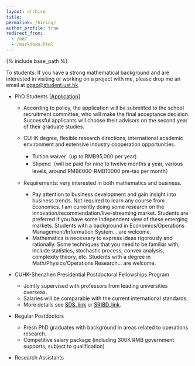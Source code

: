 ```yaml
---
layout: archive
title: 
permalink: /hiring/
author_profile: true
redirect_from:
  - /md/
  - /markdown.html
---
```


{% include base_path %}

To students: If you have a strong mathematical background and are interested in visiting or working on a project with me, please drop me an email at pgao@student.ust.hk.

* PhD Students  [<a href="https://sds.cuhk.edu.cn/en/phd-programmes/applications" target="_blank"><span style="color:black">Application</span></a>]
  - According to policy, the application will be submitted to the school recruitment committee, who will make the final acceptance decision. Successful applicants will choose their advisors on the second year of their graduate studies. 
  -  CUHK degree, flexible research directions,  international academic environment and extensive industry cooperation opportunities.
      - Tuition waiver（up to RMB95,000 per year)
      - Stipend（will be paid for nine to twelve months a year, various levels, around RMB6000-RMB10000 pre-tax per month）
    
  - Requirements: very interested in both mathematics and business.
    - Pay attention to business development and gain insight into business trends. Not required to learn any course from Economics. I am currently doing some research on the innovation/recommendation/live-streaming market. Students are preferred if you have some independent view of these emerging markets. Students with a background in Economics/Operations Management/Information System... are welcome.
    - Mathematics is necessary to express ideas rigorously and rationally. Some techniques that you need to be familiar with, include statistics, stochastic process, convex analysis, complexity theory, etc.  Students with a degree in Math/Physics/Operations Research... are welcome.
  

  
* CUHK-Shenzhen Presidential Postdoctoral Fellowships Program

  - Jointly supervised with professors from leading universities overseas. 
  - Salaries will be comparable with the current international standards.
  - More details see <a href="https://sds.cuhk.edu.cn/page/181" target="_blank"><span style="color:black">SDS_link</span></a> or <a href="http://www.sribd.cn/index.php/cn/%E4%BA%BA%E6%89%8D%E6%8B%9B%E8%81%98/phd-fellowship/2-%E4%B8%BB%E9%A1%B5/283-call-for-nominations-for-sribd-international-postdoctoral-fellowship-of-2020.html" target="_blank"><span style="color:black">SRIBD_link</span></a>.
  
* Regular Postdoctors

  - Fresh PhD graduates with background in areas related to operations research.
  - Competitive salary package (including 300K RMB government supports, subject to qualification)

* Research Assistants





